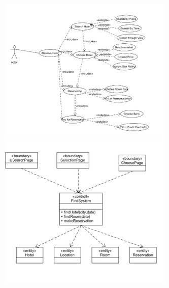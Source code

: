 

![此处输入图片的描述][1]
![此处输入图片的描述][3]

  [1]: https://github.com/15331011/Temperate/raw/master/usecase.png
  [3]: https://github.com/15331011/Temperate/raw/master/class.png
